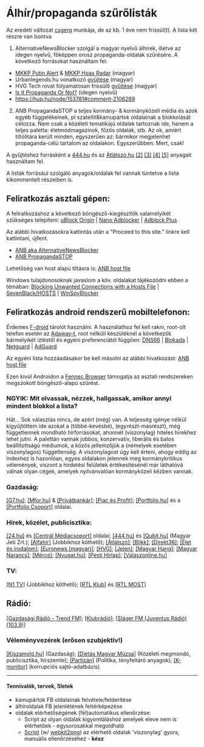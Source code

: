 # Álhír/propaganda szűrőlisták

Az eredeti változat [csgerg](https://github.com/csgerg/alternativenewsblocker) munkája, de az kb. 1 éve nem frissül(t).
A lista két részre van bontva
1. AlternativeNewsBlocker szolgál a magyar nyelvű álhírek, illetve az idegen nyelvű, főképpen orosz propaganda-oldalak szűrésére.
A következő forrásokat használtam fel:
- [MKKP Putin Alert](https://ketfarkukutya.com/?p=505) & [MKKP Hoax Radar](http://ketfarkukutya.com/?p=9742) (magyar) 
- Urbanlegends.hu vonatkozó [gyűjtése](https://www.urbanlegends.hu/2018/01/megteveszto_atveros_magyar_oldalak_kamuhirek_lista_2018/) (magyar)
- HVG Tech rovat folyamatosan frissülő [gyűjtése](https://hvg.hu/tudomany/20150119_atveros_weboldalak) (magyar)
- [Is It Propaganda Or Not?](http://www.propornot.com/p/the-list.html) (idegen nyelvű)
- https://hup.hu/node/153781#comment-2106289

2. ANB PropagandaSTOP a teljes kormány- & kormányközeli média és azok egyéb függelékeinek, pl szatellit&kamupártok oldalainak a blokkolását célozza. Nem csak a közéleti tematikájú oldalak tartoznak ide, hanem a teljes paletta: életmódmagazinok, főzős oldalak, stb. Az ok, amiért tiltólitára került minden, egyszerűen az: bármikor megjelenhet propaganda-célú tartalom az oldalakon. Egyszerűbben: Mert, csak!

A gyűjtéshez forrásként a [444.hu](https://tldr.444.hu/2017/05/18/fideszmedia) és az [Átlátszó.hu](https://adatujsagiras.atlatszo.hu/2018/01/11/fedezze-fel-a-kormanykozeli-mediabirodalmat/) [[2]](https://atlatszo.hu/2018/03/21/itt-a-lista-olvasoink-szerint-ezek-a-kamupartok-csaltak-az-alairasaikkal/) [[3]](https://atlatszo.hu/2020/08/07/grafikonokon-es-diagramokon-mutatjuk-hogyan-alakult-at-a-magyar-media-az-elmult-tiz-evben/) [[4]](https://atlo.team/media2020/) [[5]](https://atlo.team/igy-nez-ki-a-kormanyparti-hirmedia/) anyagait használtam fel.

A listák forrásául szolgáló anyagok/oldalak fel vannak tüntetve a lista kikommentelt részeiben is. 

## Feliratkozás asztali gépen:
A feliratkozáshoz a következő böngésző-kiegészítők valamelyikét szükséges telepíteni:
[uBlock Origin](https://github.com/gorhill/uBlock) | [Nano Adblocker](https://github.com/NanoAdblocker/NanoCore#nano-adblocker-core) | [Adblock Plus](https://adblockplus.org/)

Az alábbi hivatkozásokra kattintás után a "Proceed to this site." linkre kell kattintani, újfent.
- [ANB aka AlternativeNewsBlocker](https://preview.tinyurl.com/t1csiAltNewsBlk)
- [ANB PropagandaSTOP](https://preview.tinyurl.com/t1csiPropSTOP) 

Lehetőség van host alapú tiltásra is: [ANB host file](https://raw.githubusercontent.com/t1csi/alternativenewsblocker/master/hosts.txt)

Windows tulajdonosoknak javaslom a köv. oldalakat tájékozódni ebben a témában: [Blocking Unwanted Connections with a Hosts File](http://winhelp2002.mvps.org/hosts.htm) | [SevenBlack/HOSTS](https://github.com/StevenBlack/hosts) | [WinSpyBlocker](https://github.com/winspyblocker)

## Feliratkozás android rendszerű mobiltelefonon:
Érdemes [F-droid](https://f-droid.org) tárolót használni. A használathoz fel kell rakni, root-olt telefon esetén az [Adaway-t](https://f-droid.org/en/packages/org.adaway/), root nélküli készüléknél a következők bármelyikét ízléstől és egyéni preferenciától függően: [DNS66](https://f-droid.org/en/packages/org.jak_linux.dns66/) | [Blokada](https://f-droid.org/en/packages/org.blokada.alarm/) | [Netguard](https://f-droid.org/en/packages/eu.faircode.netguard/) | [AdGuard](https://f-droid.org/en/packages/com.adguard.android.contentblocker/)

Az egyéni lista hozzáadásakor be kell másolni az alábbi hivatkozást:
[ANB host file](https://raw.githubusercontent.com/t1csi/alternativenewsblocker/master/hosts.txt)

Ezen kívül Androidon a [Fennec Browser](https://f-droid.org/en/packages/org.mozilla.fennec_fdroid/) támogatja az asztali rendszereken megszokott böngésző-alapú szűrést.

### NGYIK: Mit olvassak, nézzek, hallgassak, amikor annyi mindent blokkol a lista?
Hát... Sok választás nincs, de azért (még) van. A teljesség igénye nélkül kigyűjtöttem ide azokat a (többé-kevésbé), (egyrészt-másrészt), még függetlennek mondható hírforrásokat, ahonnét (viszonylag) hiteles hírekhez lehet jutni. A palettán vannak jobbos, konzervatív, liberális és balos beállítottságú médiumok, a közös jellemzőjük a (némelyek esetében viszonylagos) függetlenség. A viszonylagost úgy kell érteni, ahogy eddig az indexhez is hasonlóan, egyes oldalakon jelennek meg kormánykritikus vélemények, viszont a hirdetési felületek értékesítésénél már láthatóvá válnak olyan cégek, amelyek nyilvánvalóan kormányközeli kézben vannak. 
### Gazdaság:
[[G7.hu]](https://g7.hu/); [[Mfor.hu]](https://mfor.hu) & [[Privátbankár]](https://privatbankar.hu/); [[Piac és Profit]](https://piacesprofit.hu/); [[Portfolio.hu]](https://www.portfolio.hu/) és a [[Portfolio Csoport]](https://portfoliocsoport.hu/) oldalai.
### Hírek, közélet, publicisztika:
[[24.hu]](https://24.hu/) és [[Centrál Médiacsoport]](https://centralmediacsoport.hu/) oldalai; [[444.hu]](https://444.hu) és [[Qubit.hu]](https://qubit.hu/) (Magyar Jeti Zrt.); [[Alfahír]](https://alfahir.hu) (Jobbikhoz köthető); [[Átlátszó]](https://atlatszo.hu/); [[Blikk]](https://www.blikk.hu/); [[Direkt36]](https://www.direkt36.hu/); [[Élet és irodalom]](https://www.es.hu/); [[Euronews (magyar)]](https://hu.euronews.com/); [[HVG]](https://hvg.hu/); [[Jelen]](https://jelen.media/); [[Magyar Hang]](https://hang.hu/); [[Magyar Narancs]](https://magyarnarancs.hu/); [[Mérce]](https://merce.hu/); [[Nyugat.hu]](https://www.nyugat.hu/); [[Pesti Hírlap]](https://pestihirlap.hu/); [[Valaszonline.hu]](https://www.valaszonline.hu/)
### TV:
[[N1 TV]](https://www.n1tv.hu/) (Jobbikhoz köthető); [[RTL Klub]](https://rtl.hu/) és [[RTL MOST]](https://www.rtlmost.hu/)
## Rádió:
[[Gazdasági Rádió - Trend FM]](https://trendfm.hu/); [[Klubrádió]](https://www.klubradio.hu/); [[Sláger FM (Juventus Rádió) (103.9)]](https://www.slagerfm.hu/)
### Véleményvezérek (erősen szubjektív!)
[[Kiszamoló.hu]](https://kiszamolo.hu/) (Gazdaság); [[Diétás Magyar Múzsa]](https://www.facebook.com/dmagyarmuzsa/) (Közéleti megmondó, publicisztika, hírszemle); [[Partizán]](https://www.youtube.com/channel/UCEFpEvuosfPGlV1VyUF6QOA) (Politika, tényfeltáró anyagok); [[K-monitor]](https://k-monitor.hu/hirek) (korrupciós sajtó-adatbázis)
____________________________________________________________________
#### Tennivalók, tervek, 5letek
* kamupártok FB oldalainak felvétele/felderítése
* álhíroldalak FB jelenlétének feltérképezése
* oldalak elérhetőségének (fél)automatikus ellenőrzése:
  * Script az olyan oldalak kigyomláláshoz amelyek eleve nem is elérhetőek - egysorosakkal megoldható
  * [Script](https://raw.githubusercontent.com/t1csi/alternativenewsblocker/master/capture-screenshots.sh) (w/ [webkit2png](http://www.paulhammond.org/webkit2png/)) az elérhető oldalak 'viszonylag' gyors, manuális ellenőrzéséhez - **kész**
